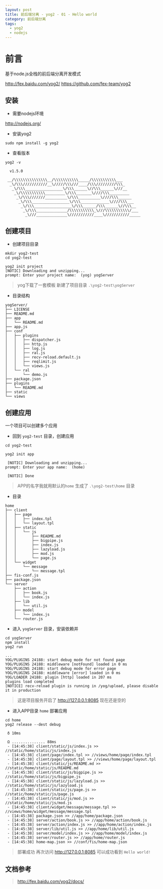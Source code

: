 ```yaml
---
layout: post
title: 前后端分离 - yog2 - 01 - Hello world
category: 前后端分离
tags:
  - yog2
  - nodejs
---
```


# 前言

基于node.js全栈的前后端分离开发模式

http://fex.baidu.com/yog2/
https://github.com/fex-team/yog2

## 安装

- 需要nodejs环境

http://nodejs.org/

- 安装yog2

```
sudo npm install -g yog2
```

- 查看版本

```
yog2 -v

  v1.5.0

 __/\\\\\\\\\\\\\\\__/\\\\\\\\\\\_____/\\\\\\\\\\\___
  _\/\\\///////////__\/////\\\///____/\\\/////////\\\_
   _\/\\\_________________\/\\\______\//\\\______\///__
    _\/\\\\\\\\\\\_________\/\\\_______\////\\\_________
     _\/\\\///////__________\/\\\__________\////\\\______
      _\/\\\_________________\/\\\_____________\////\\\___
       _\/\\\_________________\/\\\______/\\\______\//\\\__
        _\/\\\______________/\\\\\\\\\\\_\///\\\\\\\\\\\/___
         _\///______________\///////////____\///////////_____
```

## 创建项目

- 创建项目目录

```
mkdir yog2-test
cd yog2-test

yog2 init project
[NOTIC] Downloading and unzipping...
prompt: Enter your project name:  (yog) yogServer
```

> yog下载了一套模板
> 新建了项目目录 `.\yog2-test\yogServer`

- 目录结构

```
yogServer/
├── LICENSE
├── README.md
├── app
│   └── README.md
├── app.js
├── conf
│   ├── plugins
│   │   ├── dispatcher.js
│   │   ├── http.js
│   │   ├── log.js
│   │   ├── ral.js
│   │   ├── recv-reload.default.js
│   │   ├── reqlimit.js
│   │   └── views.js
│   └── ral
│       └── demo.js
├── package.json
├── plugins
│   └── README.md
├── static
└── views
```

## 创建应用

一个项目可以创建多个应用

- 回到 `yog2-test` 目录，创建应用

```
cd yog2-test

yog2 init app

 [NOTIC] Downloading and unzipping...
prompt: Enter your app name:  (home)

 [NOTIC] Done
```

> APP的名字我就用默认的`home`
> 生成了 `.\yog2-test\home` 目录

- 目录

```
home
├── client
│   ├── page
│   │   ├── index.tpl
│   │   └── layout.tpl
│   ├── static
│   │   └── js
│   │       ├── README.md
│   │       ├── bigpipe.js
│   │       ├── index.js
│   │       ├── lazyload.js
│   │       ├── mod.js
│   │       └── page.js
│   └── widget
│       └── message
│           └── message.tpl
├── fis-conf.js
├── package.json
└── server
    ├── action
    │   ├── book.js
    │   └── index.js
    ├── lib
    │   └── util.js
    ├── model
    │   └── index.js
    └── router.js
```

- 进入 `yogServer` 目录，安装依赖并

```
cd yogServer
npm install
yog2 run

...
YOG/PLUGINS 24188: start debug mode for not found page
YOG/PLUGINS 24188: middleware [notFound] loaded in 0 ms
YOG/PLUGINS 24188: start debug mode for error page
YOG/PLUGINS 24188: middleware [error] loaded in 0 ms
YOG/LOADER 24188: plugin [http] loaded in 207 ms
plugins load completed
[NOTICE] recv-reload plugin is running in /yog/upload, please disable it in production
```

> 这是项目服务开启了
> http://127.0.0.1:8085
> 现在还是空的

- 进入APP目录 `home` 部署应用

```
cd home
yog2 release --dest debug

 δ 10ms

 Ω ............... 88ms
 - [14:45:38] client/static/js/index.js >> //static/home/static/js/index.js
 - [14:45:38] client/page/index.tpl >> //views/home/page/index.tpl
 - [14:45:38] client/page/layout.tpl >> //views/home/page/layout.tpl
 - [14:45:38] client/static/js/README.md >> //static/home/static/js/README.md
 - [14:45:38] client/static/js/bigpipe.js >> //static/home/static/js/bigpipe.js
 - [14:45:38] client/static/js/lazyload.js >> //static/home/static/js/lazyload.js
 - [14:45:38] client/static/js/page.js >> //static/home/static/js/page.js
 - [14:45:38] client/static/js/mod.js >> //static/home/static/js/mod.js
 - [14:45:38] client/widget/message/message.tpl >> //views/home/widget/message/message.tpl
 - [14:45:38] package.json >> //app/home/package.json
 - [14:45:38] server/action/book.js >> //app/home/action/book.js
 - [14:45:38] server/action/index.js >> //app/home/action/index.js
 - [14:45:38] server/lib/util.js >> //app/home/lib/util.js
 - [14:45:38] server/model/index.js >> //app/home/model/index.js
 - [14:45:38] server/router.js >> //app/home/router.js
 - [14:45:38] home-map.json >> //conf/fis/home-map.json
```

> 部署成功
> 再次访问 http://127.0.0.1:8085
> 可以成功看到 `Hello world!`

## 文档参考

> http://fex.baidu.com/yog2/docs/
